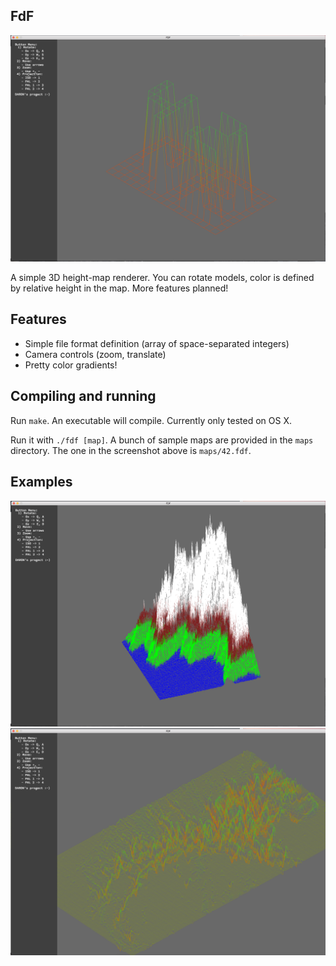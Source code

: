 FdF
---------------------------------------------
![screenshot](image/main.png)

A simple 3D height-map renderer. You can rotate models, color is defined by
relative height in the map. More features planned!

## Features
- Simple file format definition (array of space-separated integers)
- Camera controls (zoom, translate)
- Pretty color gradients!

## Compiling and running
Run `make`. An executable will compile. Currently only tested on OS X.

Run it with `./fdf [map]`. A bunch of sample maps are provided in the `maps`
directory. The one in the screenshot above is `maps/42.fdf`.

## Examples
![screenshot](image/ex1.png)
![screenshot](image/ex2.png)
